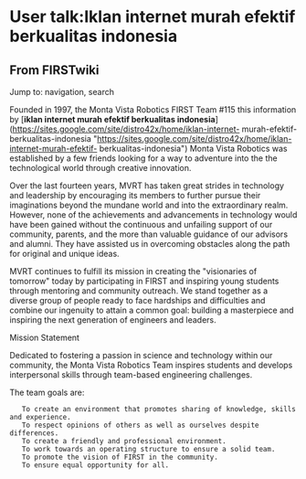 # User talk:Iklan internet murah efektif berkualitas indonesia

## From FIRSTwiki

Jump to: navigation, search

Founded in 1997, the Monta Vista Robotics FIRST Team #115 this information by [**iklan internet murah efektif berkualitas indonesia**](https://sites.google.com/site/distro42x/home/iklan-internet-
murah-efektif-berkualitas-indonesia "https://sites.google.com/site/distro42x/home/iklan-internet-murah-efektif-
berkualitas-indonesia") Monta Vista Robotics was established by a few friends looking for a way to adventure into the the technological world through creative innovation.

Over the last fourteen years, MVRT has taken great strides in technology and leadership by encouraging its members to further pursue their imaginations beyond the mundane world and into the extraordinary realm. However, none of the achievements and advancements in technology would have been gained without the continuous and unfailing support of our community, parents, and the more than valuable guidance of our advisors and alumni. They have assisted us in overcoming obstacles along the path for original and unique ideas.

MVRT continues to fulfill its mission in creating the "visionaries of tomorrow" today by participating in FIRST and inspiring young students through mentoring and community outreach. We stand together as a diverse group of people ready to face hardships and difficulties and combine our ingenuity to attain a common goal: building a masterpiece and inspiring the next generation of engineers and leaders.

Mission Statement

Dedicated to fostering a passion in science and technology within our community, the Monta Vista Robotics Team inspires students and develops interpersonal skills through team-based engineering challenges.

The team goals are:

```
   To create an environment that promotes sharing of knowledge, skills and experience.
   To respect opinions of others as well as ourselves despite differences.
   To create a friendly and professional environment.
   To work towards an operating structure to ensure a solid team.
   To promote the vision of FIRST in the community.
   To ensure equal opportunity for all.
```
